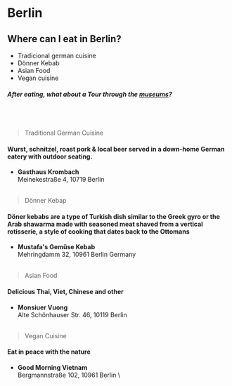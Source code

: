 # Berlin<br>

## Where can I eat in Berlin?<br>

+ Tradicional german cuisine
+ Dönner Kebab
+ Asian Food
+ Vegan cuisine

##### After eating, what about a Tour through the [museums](cansin.md)?

<br>
<br>


> Traditional German Cuisine

#### Wurst, schnitzel, roast pork & local beer served in a down-home German eatery with outdoor seating.

- **Gasthaus Krombach** \
Meinekestraße 4, 10719 Berlin \
![]()


> Dönner Kebap

#### Döner kebabs are a type of Turkish dish similar to the Greek gyro or the Arab shawarma made with seasoned meat shaved from a vertical rotisserie, a style of cooking that dates back to the Ottomans

- **Mustafa's Gemüse Kebab** \
Mehringdamm 32, 10961 Berlin Germany \
![]()


> Asian Food

#### Delicious Thai, Viet, Chinese and other 

- **Monsiuer Vuong** \
Alte Schönhauser Str. 46, 10119 Berlin \
![]()


> Vegan Cuisine

#### Eat in peace with the nature

- **Good Morning Vietnam** \
Bergmannstraße 102, 10961 Berlin \

 


